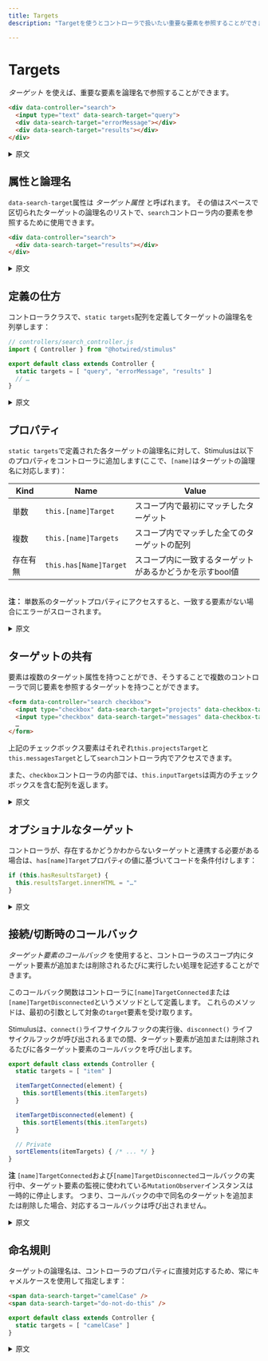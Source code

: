 ```yaml
---
title: Targets
description: "Targetを使うとコントローラで扱いたい重要な要素を参照することができます"

---
```


# Targets

_ターゲット_ を使えば、重要な要素を論理名で参照することができます。

```html
<div data-controller="search">
  <input type="text" data-search-target="query">
  <div data-search-target="errorMessage"></div>
  <div data-search-target="results"></div>
</div>
```

<details>
    <summary>原文</summary>
_Targets_ let you reference important elements by name.

```html
<div data-controller="search">
  <input type="text" data-search-target="query">
  <div data-search-target="errorMessage"></div>
  <div data-search-target="results"></div>
</div>
```
</details>

## 属性と論理名

`data-search-target`属性は _ターゲット属性_ と呼ばれます。 その値はスペースで区切られたターゲットの論理名のリストで、`search`コントローラ内の要素を参照するために使用できます。

```html
<div data-controller="search">
  <div data-search-target="results"></div>
</div>
```

<details>
    <summary>原文</summary>
The `data-search-target` attribute is called a _target attribute_, and its value is a space-separated list of _target names_ which you can use to refer to the element in the `search` controller.

```html
<div data-controller="s​earch">
  <div data-search-target="results"></div>
</div>
```
</details>

## 定義の仕方

コントローラクラスで、`static targets`配列を定義してターゲットの論理名を列挙します：

```js
// controllers/search_controller.js
import { Controller } from "@hotwired/stimulus"

export default class extends Controller {
  static targets = [ "query", "errorMessage", "results" ]
  // …
}
```

<details>
    <summary>原文</summary>
Define target names in your controller class using the `static targets` array:

```js
// controllers/search_controller.js
import { Controller } from "@hotwired/stimulus"

export default class extends Controller {
  static targets = [ "query", "errorMessage", "results" ]
  // …
}
```
</details>

## プロパティ

`static targets`で定義された各ターゲットの論理名に対して、Stimulusは以下のプロパティをコントローラに追加します(ここで、`[name]`はターゲットの論理名に対応します)：

Kind        | Name                   | Value
----------- | ---------------------- | -----
単数      | `this.[name]Target`    | スコープ内で最初にマッチしたターゲット
複数      | `this.[name]Targets`   | スコープ内でマッチした全てのターゲットの配列
存在有無  | `this.has[Name]Target` | スコープ内に一致するターゲットがあるかどうかを示すbool値

<br>**注：** 単数系のターゲットプロパティにアクセスすると、一致する要素がない場合にエラーがスローされます。

<details>
    <summary>原文</summary>
For each target name defined in the `static targets` array, Stimulus adds the following properties to your controller, where `[name]` corresponds to the target's name:

Kind        | Name                   | Value
----------- | ---------------------- | -----
Singular    | `this.[name]Target`    | The first matching target in scope
Plural      | `this.[name]Targets`   | An array of all matching targets in scope
Existential | `this.has[Name]Target` | A boolean indicating whether there is a matching target in scope

<br>**Note:** Accessing the singular target property will throw an error when there is no matching element.
</details>

## ターゲットの共有

要素は複数のターゲット属性を持つことができ、そうすることで複数のコントローラで同じ要素を参照するターゲットを持つことができます。

```html
<form data-controller="search checkbox">
  <input type="checkbox" data-search-target="projects" data-checkbox-target="input">
  <input type="checkbox" data-search-target="messages" data-checkbox-target="input">
  …
</form>
```

上記のチェックボックス要素はそれぞれ`this.projectsTarget`と`this.messagesTarget`として`search`コントローラ内でアクセスできます。

また、`checkbox`コントローラの内部では、`this.inputTargets`は両方のチェックボックスを含む配列を返します。

<details>
    <summary>原文</summary>
Elements can have more than one target attribute, and it's common for targets to be shared by multiple controllers.

```html
<form data-controller="search checkbox">
  <input type="checkbox" data-search-target="projects" data-checkbox-target="input">
  <input type="checkbox" data-search-target="messages" data-checkbox-target="input">
  …
</form>
```

In the example above, the checkboxes are accessible inside the `search` controller as `this.projectsTarget` and `this.messagesTarget`, respectively.

Inside the `checkbox` controller, `this.inputTargets` returns an array with both checkboxes.

</details>

## オプショナルなターゲット

コントローラが、存在するかどうかわからないターゲットと連携する必要がある場合は、`has[name]Target`プロパティの値に基づいてコードを条件付けします：

```js
if (this.hasResultsTarget) {
  this.resultsTarget.innerHTML = "…"
}
```

<details>
    <summary>原文</summary>
If your controller needs to work with a target which may or may not be present, condition your code based on the value of the existential target property:

```js
if (this.hasResultsTarget) {
  this.resultsTarget.innerHTML = "…"
}
```
</details>

## 接続/切断時のコールバック

_ターゲット要素のコールバック_ を使用すると、コントローラのスコープ内にターゲット要素が追加または削除されるたびに実行したい処理を記述することができます。

このコールバック関数はコントローラに`[name]TargetConnected`または`[name]TargetDisconnected`というメソッドとして定義します。 これらのメソッドは、最初の引数として対象の`target`要素を受け取ります。

Stimulusは、`connect()`ライフサイクルフックの実行後、`disconnect()` ライフサイクルフックが呼び出されるまでの間、ターゲット要素が追加または削除されるたびに各ターゲット要素のコールバックを呼び出します。

```js
export default class extends Controller {
  static targets = [ "item" ]

  itemTargetConnected(element) {
    this.sortElements(this.itemTargets)
  }

  itemTargetDisconnected(element) {
    this.sortElements(this.itemTargets)
  }

  // Private
  sortElements(itemTargets) { /* ... */ }
}
```

**注** `[name]TargetConnected`および`[name]TargetDisconnected`コールバックの実行中、ターゲット要素の監視に使われている`MutationObserver`インスタンスは一時的に停止します。 つまり、コールバックの中で同名のターゲットを追加または削除した場合、対応するコールバックは呼び出されません。

<details>
    <summary>原文</summary>
Target _element callbacks_ let you respond whenever a target element is added or
removed within the controller's element.

Define a method `[name]TargetConnected` or `[name]TargetDisconnected` in the controller, where `[name]` is the name of the target you want to observe for additions or removals. The method receives the element as the first argument.

Stimulus invokes each element callback any time its target elements are added or removed after `connect()` and before `disconnect()` lifecycle hooks.

```js
export default class extends Controller {
  static targets = [ "item" ]

  itemTargetConnected(element) {
    this.sortElements(this.itemTargets)
  }

  itemTargetDisconnected(element) {
    this.sortElements(this.itemTargets)
  }

  // Private
  sortElements(itemTargets) { /* ... */ }
}
```

**Note** During the execution of `[name]TargetConnected` and
`[name]TargetDisconnected` callbacks, the `MutationObserver` instances behind
the scenes are paused. This means that if a callback add or removes a target
with a matching name, the corresponding callback _will not_ be invoked again.
</details>

## 命名規則

ターゲットの論理名は、コントローラのプロパティに直接対応するため、常にキャメルケースを使用して指定します：

```html
<span data-search-target="camelCase" />
<span data-search-target="do-not-do-this" />
```

```js
export default class extends Controller {
  static targets = [ "camelCase" ]
}
```

<details>
    <summary>原文</summary>
Always use camelCase to specify target names, since they map directly to properties on your controller:

```html
<span data-search-target="camelCase" /> 
<span data-search-target="do-not-do-this" />
```

```js
export default class extends Controller {
  static targets = [ "camelCase" ]  
}
```
</details>
